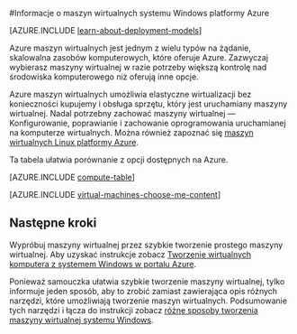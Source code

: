 <properties
    pageTitle="Informacje o środowisku maszyn wirtualnych systemu Windows | Microsoft Azure"
    description="Poznaj podstawy maszyn wirtualnych systemu Windows w Azure za pomocą obu modeli wdrożenia."
    services="virtual-machines-windows"
    documentationCenter=""
    authors="cynthn"
    manager="timlt"
    editor="tysonn"
    tags="azure-resource-manager,azure-service-management"/>

<tags
    ms.service="virtual-machines-windows"
    ms.workload="infrastructure-services"
    ms.tgt_pltfrm="vm-windows"
    ms.devlang="na"
    ms.topic="get-started-article"
    ms.date="09/27/2016"
    ms.author="cynthn"/>

#<a name="about-windows-virtual-machines-in-azure"></a>Informacje o maszyn wirtualnych systemu Windows platformy Azure

[AZURE.INCLUDE [learn-about-deployment-models](../../includes/learn-about-deployment-models-both-include.md)]


Azure maszyn wirtualnych jest jednym z wielu typów na żądanie, skalowalna zasobów komputerowych, które oferuje Azure. Zazwyczaj wybierasz maszyny wirtualnej w razie potrzeby większą kontrolę nad środowiska komputerowego niż oferują inne opcje.

Azure maszyn wirtualnych umożliwia elastyczne wirtualizacji bez konieczności kupujemy i obsługa sprzętu, który jest uruchamiany maszyny wirtualnej. Nadal potrzebny zachować maszyny wirtualnej — Konfigurowanie, poprawianie i zachowanie oprogramowania uruchamianej na komputerze wirtualnych. Można również zapoznać się [maszyn wirtualnych Linux platformy Azure](virtual-machines-linux-about.md).

Ta tabela ułatwia porównanie z opcji dostępnych na Azure.

[AZURE.INCLUDE [compute-table](../../includes/compute-options-table.md)]

[AZURE.INCLUDE [virtual-machines-choose-me-content](../../includes/virtual-machines-choose-me-content.md)]


## <a name="next-steps"></a>Następne kroki

Wypróbuj maszyny wirtualnej przez szybkie tworzenie prostego maszyny wirtualnej. Aby uzyskać instrukcje zobacz [Tworzenie wirtualnych komputera z systemem Windows w portalu Azure](virtual-machines-windows-hero-tutorial.md).

Ponieważ samouczka ułatwia szybkie tworzenie maszyny wirtualnej, tylko informuje jeden sposób, aby to zrobić zamiast zawierająca opis różnych narzędzi, które umożliwiają tworzenie maszyn wirtualnych. Podsumowanie tych narzędzi i łącza do instrukcji zobacz [różne sposoby tworzenia maszyny wirtualnej systemu Windows](virtual-machines-windows-creation-choices.md).

